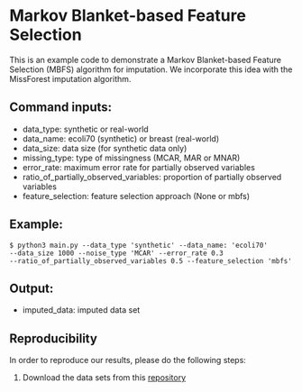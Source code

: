 # Markov Blanket-based Feature Selection

This is an example code to demonstrate a Markov Blanket-based Feature Selection (MBFS) algorithm for imputation. We
incorporate this idea with the MissForest imputation algorithm. 

## Command inputs:

- data_type: synthetic or real-world
- data_name: ecoli70 (synthetic) or breast (real-world)
- data_size: data size (for synthetic data only)
- missing_type: type of missingness (MCAR, MAR or MNAR)
- error_rate: maximum error rate for partially observed variables
- ratio_of_partially_observed_variables: proportion of partially observed variables
- feature_selection: feature selection approach (None or mbfs)

## Example:

```angular2html
$ python3 main.py --data_type 'synthetic' --data_name: 'ecoli70'
--data_size 1000 --noise_type 'MCAR' --error_rate 0.3
--ratio_of_partially_observed_variables 0.5 --feature_selection 'mbfs'
```

## Output:
- imputed_data: imputed data set


## Reproducibility

In order to reproduce our results, please do the following steps:

1. Download the data sets from this [repository][1]

[1]: http://google.com/ "data repository"
